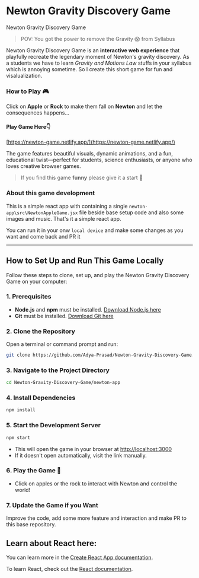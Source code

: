 # Newton Gravity Discovery Game
Newton Gravity Discovery Game

> POV: You got the power to remove the Gravity 😱 from Syllabus

Newton Gravity Discovery Game is an **interactive web experience** that playfully recreate the legendary moment of Newton's gravity discovery. As a students we have to learn _Gravity and Motions Law_ stuffs in your syllabus which is annoying sometime. So I create this short game for fun and visalualization.

### How to Play 🎮
Click on **Apple** or **Rock** to make them fall on **Newton** and let the consequences happens...

#### Play Game Here👇
[https://newton-game.netlify.app/](https://newton-game.netlify.app/)


The game features beautiful visuals, dynamic animations, and a fun, educational twist—perfect for students, science enthusiasts, or anyone who loves creative browser games.

> If you find this game **funny** please give it a start 🌟

### About this game development
This is a simple react app with containing a single `newton-app\src\NewtonAppleGame.jsx` file beside base setup code and also some images and music. That's it a simple react app.

You can run it in your onw `local device` and make some changes as you want and come back and PR it

---

## How to Set Up and Run This Game Locally

Follow these steps to clone, set up, and play the Newton Gravity Discovery Game on your computer:

### 1. Prerequisites
- **Node.js** and **npm** must be installed. [Download Node.js here](https://nodejs.org/)
- **Git** must be installed. [Download Git here](https://git-scm.com/)

### 2. Clone the Repository
Open a terminal or command prompt and run:
```sh
git clone https://github.com/Adya-Prasad/Newton-Gravity-Discovery-Game.git
```

### 3. Navigate to the Project Directory
```sh
cd Newton-Gravity-Discovery-Game/newton-app
```

### 4. Install Dependencies
```sh
npm install
```

### 5. Start the Development Server
```sh
npm start
```

- This will open the game in your browser at [http://localhost:3000](http://localhost:3000)
- If it doesn't open automatically, visit the link manually.

### 6. Play the Game 🤟
- Click on apples or the rock to interact with Newton and control the world!

### 7. Update the Game if you Want
Improve the code, add some more feature and interaction and make PR to this base repository.

## Learn about React here:

You can learn more in the [Create React App documentation](https://facebook.github.io/create-react-app/docs/getting-started).

To learn React, check out the [React documentation](https://reactjs.org/).
